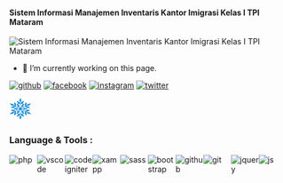 #### Sistem Informasi Manajemen Inventaris Kantor Imigrasi Kelas I TPI Mataram
![Sistem Informasi Manajemen Inventaris Kantor Imigrasi Kelas I TPI Mataram](https://i1.wp.com/fachmycasofa.com/wp-content/uploads/2018/01/logo-imigrasi.jpg?ssl=1)


- 🔭 I’m currently working on this page. 


[<img src='https://cdn.jsdelivr.net/npm/simple-icons@3.0.1/icons/github.svg' alt='github' height='40'>](https://github.com/https://github.com/anggawidiarta)  [<img src='https://cdn.jsdelivr.net/npm/simple-icons@3.0.1/icons/facebook.svg' alt='facebook' height='40'>](https://www.facebook.com/https://www.facebook.com/?ref=logo)  [<img src='https://cdn.jsdelivr.net/npm/simple-icons@3.0.1/icons/instagram.svg' alt='instagram' height='40'>](https://www.instagram.com/https://www.instagram.com/anggawdyrta//)  [<img src='https://cdn.jsdelivr.net/npm/simple-icons@3.0.1/icons/twitter.svg' alt='twitter' height='40'>](https://twitter.com/https://twitter.com/anggawidiarta55)  

<a href='https://archiveprogram.github.com/'><img src='https://raw.githubusercontent.com/acervenky/animated-github-badges/master/assets/acbadge.gif' width='40' height='40'></a> 
</br>

### Language & Tools : 
<a href="https://www.php.net/"><img align="left" alt="php" width="50px" src="https://www.php.net/images/logos/new-php-logo.svg"></a>
<a href="https://code.visualstudio.com/"><img align="left" alt="vscode" width="50px" src="https://pbs.twimg.com/profile_images/1278357302601347072/BGZIBPH9_400x400.jpg"></a>
<a href="https://codeigniter.com/"><img align="left" alt="codeigniter" width="50px" src="https://4.bp.blogspot.com/-gkmU_iWjbRQ/W22_ifzh6eI/AAAAAAAAAoY/hfYtA9nhxS8jSYKUCoZ0U387qRaoS1lAACPcBGAYYCw/s1600/codeigniter.png"></a>
<a href="https://www.apachefriends.org/index.html"><img align="left" alt="xampp" width="50px" src="https://awaissoftnews.files.wordpress.com/2014/09/xampp-logo.jpg?w=500"></a>
<a href="https://sass-lang.com/styleguide/brand"><img align="left" alt="sass" width="50px" src="https://sass-lang.com/assets/img/styleguide/seal-color-aef0354c.png"></a>
<a href="https://getbootstrap.com/"><img align="left" alt="bootstrap" width="50px" src="https://encrypted-tbn0.gstatic.com/images?q=tbn:ANd9GcSm00oTtgjqnJ0yAek0aDbFGCj98g0mkrUJe8JU63bbWu2Er0EgLXC_7THPH_VwiTC2prY&usqp=CAU"></a>
<a href="https://github.com/"><img align="left" alt="github" width="50px" src="https://github.githubassets.com/images/modules/logos_page/GitHub-Mark.png"></a>
<a href="https://git-scm.com/"><img align="left" alt="git" width="50px" src="https://git-scm.com/images/logos/downloads/Git-Icon-1788C.png"></a>
<a href="https://jquery.com/"><img align="left" alt="jquery" width="50px" src="https://wonogiriweb.com/wp-content/uploads/layerslider/Crumina-slider/jquery-logo.png"></a>
<a href="https://www.javascript.com/"><img align="left" alt="js" width="50px" src="https://upload.wikimedia.org/wikipedia/commons/thumb/9/99/Unofficial_JavaScript_logo_2.svg/480px-Unofficial_JavaScript_logo_2.svg.png"></a>
